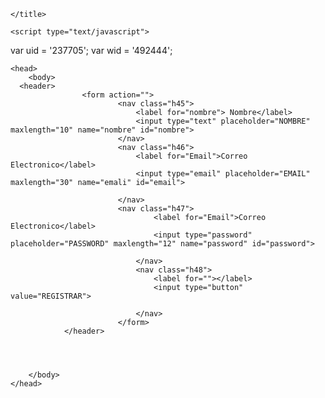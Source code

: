 <html lang="es">
    <meta charset="utf-8"/>
    <titlle>
        
    </title>

    <script type="text/javascript">
  var uid = '237705';
  var wid = '492444';
</script>
<script type="text/javascript" src="//cdn.popcash.net/pop.js"></script>
<link rel="stylesheet" href="formulario.css">
    
    <head>
        <body>
      <header>
                    <form action="">
                            <nav class="h45">
                                <label for="nombre"> Nombre</label>
                                <input type="text" placeholder="NOMBRE" maxlength="10" name="nombre" id="nombre">
                            </nav>
                            <nav class="h46">
                                <label for="Email">Correo Electronico</label>
                                <input type="email" placeholder="EMAIL" maxlength="30" name="emali" id="email">
                
                            </nav>
                            <nav class="h47">
                                    <label for="Email">Correo Electronico</label>
                                    <input type="password" placeholder="PASSWORD" maxlength="12" name="password" id="password">
                    
                                </nav>
                                <nav class="h48">
                                    <label for=""></label>
                                    <input type="button" value="REGISTRAR">
                
                                </nav>
                            </form>
                </header>
            
                    
        

        </body>
    </head>
</html>
